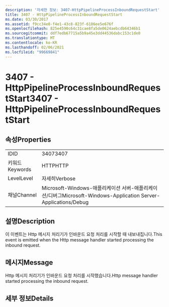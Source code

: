 ```yaml
---
description: '자세한 정보: 3407-HttpPipelineProcessInboundRequestStart'
title: 3407 - HttpPipelineProcessInboundRequestStart
ms.date: 03/30/2017
ms.assetid: f9cc34e8-f4e1-43c8-823f-6186ee5e676f
ms.openlocfilehash: 825e4590c64c31cae8fa5de0624aebcdb64346b1
ms.sourcegitcommit: ddf7edb67715a5b9a45e3dd44536dabc153c1de0
ms.translationtype: MT
ms.contentlocale: ko-KR
ms.lasthandoff: 02/06/2021
ms.locfileid: "99669841"
---
```

# <a name="3407---httppipelineprocessinboundrequeststart"></a><span data-ttu-id="2692b-103">3407 - HttpPipelineProcessInboundRequestStart</span><span class="sxs-lookup"><span data-stu-id="2692b-103">3407 - HttpPipelineProcessInboundRequestStart</span></span>

## <a name="properties"></a><span data-ttu-id="2692b-104">속성</span><span class="sxs-lookup"><span data-stu-id="2692b-104">Properties</span></span>  
  
|||  
|-|-|  
|<span data-ttu-id="2692b-105">ID</span><span class="sxs-lookup"><span data-stu-id="2692b-105">ID</span></span>|<span data-ttu-id="2692b-106">3407</span><span class="sxs-lookup"><span data-stu-id="2692b-106">3407</span></span>|  
|<span data-ttu-id="2692b-107">키워드</span><span class="sxs-lookup"><span data-stu-id="2692b-107">Keywords</span></span>|<span data-ttu-id="2692b-108">HTTP</span><span class="sxs-lookup"><span data-stu-id="2692b-108">HTTP</span></span>|  
|<span data-ttu-id="2692b-109">Level</span><span class="sxs-lookup"><span data-stu-id="2692b-109">Level</span></span>|<span data-ttu-id="2692b-110">자세히</span><span class="sxs-lookup"><span data-stu-id="2692b-110">Verbose</span></span>|  
|<span data-ttu-id="2692b-111">채널</span><span class="sxs-lookup"><span data-stu-id="2692b-111">Channel</span></span>|<span data-ttu-id="2692b-112">Microsoft-Windows-애플리케이션 서버-애플리케이션/디버그</span><span class="sxs-lookup"><span data-stu-id="2692b-112">Microsoft-Windows-Application Server-Applications/Debug</span></span>|  
  
## <a name="description"></a><span data-ttu-id="2692b-113">설명</span><span class="sxs-lookup"><span data-stu-id="2692b-113">Description</span></span>  

 <span data-ttu-id="2692b-114">이 이벤트는 Http 메시지 처리기가 인바운드 요청 처리를 시작할 때 내보내집니다.</span><span class="sxs-lookup"><span data-stu-id="2692b-114">This event is emitted when the Http message handler started processing the inbound request.</span></span>  
  
## <a name="message"></a><span data-ttu-id="2692b-115">메시지</span><span class="sxs-lookup"><span data-stu-id="2692b-115">Message</span></span>  

 <span data-ttu-id="2692b-116">Http 메시지 처리기가 인바운드 요청 처리를 시작했습니다.</span><span class="sxs-lookup"><span data-stu-id="2692b-116">Http message handler started processing the inbound request.</span></span>  
  
## <a name="details"></a><span data-ttu-id="2692b-117">세부 정보</span><span class="sxs-lookup"><span data-stu-id="2692b-117">Details</span></span>
